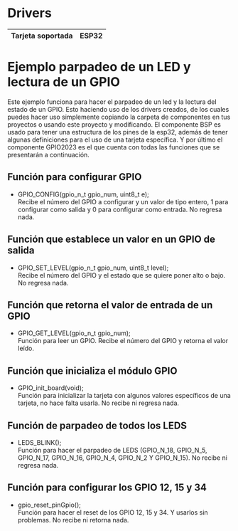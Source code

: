 # Drivers

| Tarjeta soportada | ESP32 | 
| ----------------- | ----- | 

# Ejemplo parpadeo de un LED y lectura de un GPIO

Este ejemplo funciona para hacer el parpadeo de un led y la lectura del estado de un GPIO. Esto haciendo uso de los drivers creados, de los cuales puedes hacer uso simplemente copiando la carpeta de componentes en tus proyectos o usando este proyecto y modificando. El componente BSP es usado para tener una estructura de los pines de la esp32, además de tener algunas definiciones para el uso de una tarjeta específica. Y por último el componente GPIO2023 es el que cuenta con todas las funciones que se presentarán a continuación. 


## Función para configurar GPIO
* GPIO_CONFIG(gpio_n_t gpio_num,  uint8_t e);    
Recibe el número del GPIO a configurar y un valor de tipo entero, 1 para configurar como salida y 0 para configurar como entrada. No regresa nada.

## Función que establece un valor en un GPIO de salida
* GPIO_SET_LEVEL(gpio_n_t gpio_num, uint8_t level);  
Recibe el número del GPIO y el estado que se quiere poner alto o bajo. No regresa nada.

## Función que retorna el valor de entrada de un GPIO
* GPIO_GET_LEVEL(gpio_n_t gpio_num);  
Función para leer un GPIO. Recibe el número del GPIO y retorna el valor leído.

## Función que inicializa el módulo GPIO
* GPIO_init_board(void);  
Función para inicializar la tarjeta con algunos valores específicos de una tarjeta, no hace falta usarla. No recibe ni regresa nada.

## Función de parpadeo de todos los LEDS
* LEDS_BLINK();  
Función para hacer el parpadeo de LEDS  (GPIO_N_18, GPIO_N_5, GPIO_N_17, GPIO_N_16, GPIO_N_4, GPIO_N_2 Y GPIO_N_15).  No recibe ni regresa nada.

## Función para configurar los GPIO 12, 15 y 34
* gpio_reset_pinGpio();  
Función para hacer el reset de los GPIO 12, 15 y 34. Y usarlos sin problemas. No recibe ni retorna nada.
